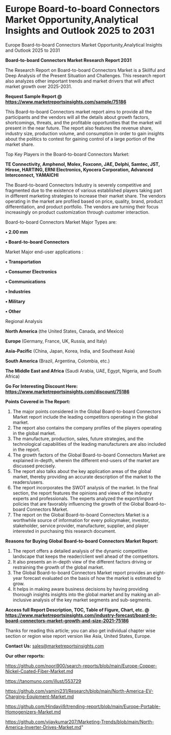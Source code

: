 # Europe Board-to-board Connectors Market Opportunity,Analytical Insights and Outlook 2025 to 2031
Europe Board-to-board Connectors Market Opportunity,Analytical Insights and Outlook 2025 to 2031

<strong>Board-to-board Connectors Market Research Report 2031</strong>

The Research Report on Board-to-board Connectors Market is a Skillful and Deep Analysis of the Present Situation and Challenges. This research report also analyzes other important trends and market drivers that will affect market growth over 2025-2031.

<strong>Request Sample Report @ <a href=https://www.marketreportsinsights.com/sample/75186>https://www.marketreportsinsights.com/sample/75186</a></strong>

This Board-to-board Connectors market report aims to provide all the participants and the vendors will all the details about growth factors, shortcomings, threats, and the profitable opportunities that the market will present in the near future. The report also features the revenue share, industry size, production volume, and consumption in order to gain insights about the politics to contest for gaining control of a large portion of the market share.

Top Key Players in the Board-to-board Connectors Market:

<strong>TE Connectivity, Amphenol, Molex, Foxconn, JAE, Delphi, Samtec, JST, Hirose, HARTING, ERNI Electronics, Kyocera Corporation, Advanced Interconnect, YAMAICHI</strong>

The Board-to-board Connectors Industry is severely competitive and fragmented due to the existence of various established players taking part in different marketing strategies to increase their market share. The vendors operating in the market are profiled based on price, quality, brand, product differentiation, and product portfolio. The vendors are turning their focus increasingly on product customization through customer interaction.

Board-to-board Connectors Market Major Types are:

<strong>• 2.00 mm

• Board-to-board Connectors</strong>

Market Major end-user applications :

<strong>• Transportation

• Consumer Electronics

• Communications

• Industries

• Military

• Other</strong>

Regional Analysis

</u><strong><b>North America</b></strong> (the United States, Canada, and Mexico)

<strong><b>Europe </b></strong>(Germany, France, UK, Russia, and Italy)

<strong><b>Asia-Pacific</b></strong> (China, Japan, Korea, India, and Southeast Asia)

<strong><b>South America</b></strong> (Brazil, Argentina, Colombia, etc.)

<strong><b>The Middle East and Africa</b></strong> (Saudi Arabia, UAE, Egypt, Nigeria, and South Africa)

<strong>Go For Interesting Discount Here: <a href=https://www.marketreportsinsights.com/discount/75186>https://www.marketreportsinsights.com/discount/75186</a></strong>

<strong>Points Covered in The Report:</strong>
<ol>
  <li>The major points considered in the Global Board-to-board Connectors Market report include the leading competitors operating in the global market.</li>
  <li>The report also contains the company profiles of the players operating in the global market.</li>
  <li>The manufacture, production, sales, future strategies, and the technological capabilities of the leading manufacturers are also included in the report.</li>
  <li>The growth factors of the Global Board-to-board Connectors Market are explained in-depth, wherein the different end-users of the market are discussed precisely.</li>
  <li>The report also talks about the key application areas of the global market, thereby providing an accurate description of the market to the readers/users.</li>
  <li>The report incorporates the SWOT analysis of the market. In the final section, the report features the opinions and views of the industry experts and professionals. The experts analyzed the export/import policies that are favorably influencing the growth of the Global Board-to-board Connectors Market.</li>
  <li>The report on the Global Board-to-board Connectors Market is a worthwhile source of information for every policymaker, investor, stakeholder, service provider, manufacturer, supplier, and player interested in purchasing this research document.</li>
</ol>
<strong>Reasons for Buying Global Board-to-board Connectors Market Report:</strong>

<ol>
  <li>The report offers a detailed analysis of the dynamic competitive landscape that keeps the reader/client well ahead of the competitors.</li>
  <li>It also presents an in-depth view of the different factors driving or restraining the growth of the global market.</li>
  <li>The Global Board-to-board Connectors Market report provides an eight-year forecast evaluated on the basis of how the market is estimated to grow.</li>
  <li>It helps in making aware business decisions by having providing thorough insights insights into the global market and by making an all-inclusive analysis of the key market segments and sub-segments.</li>
</ol>
<strong>Access full Report Description, TOC, Table of Figure, Chart, etc. @ <a href=https://www.marketreportsinsights.com/industry-forecast/board-to-board-connectors-market-growth-and-size-2021-75186>https://www.marketreportsinsights.com/industry-forecast/board-to-board-connectors-market-growth-and-size-2021-75186</a></strong>


Thanks for reading this article; you can also get individual chapter wise section or region wise report version like Asia, United States, Europe.

<strong>Contact Us:</strong>
sales@marketreportsinsights.com

<strong>Our other reports:</strong>

<a href=https://github.com/noori900/search-reports/blob/main/Europe-Copper-Nickel-Coated-Fiber-Market.md>https://github.com/noori900/search-reports/blob/main/Europe-Copper-Nickel-Coated-Fiber-Market.md</a>

<a href=https://tanomuno.com/illust/553729>https://tanomuno.com/illust/553729</a>

<a href=https://github.com/yamini231/Research/blob/main/North-America-EV-Charging-Equipment-Market.md>https://github.com/yamini231/Research/blob/main/North-America-EV-Charging-Equipment-Market.md</a>

<a href=https://github.com/Hindavii9/trending-report/blob/main/Europe-Portable-Homogenizers-Market.md>https://github.com/Hindavii9/trending-report/blob/main/Europe-Portable-Homogenizers-Market.md</a>

<a href=https://github.com/vijaykumar207/Marketing-Trends/blob/main/North-America-Inverter-Drives-Market.md>https://github.com/vijaykumar207/Marketing-Trends/blob/main/North-America-Inverter-Drives-Market.md</a>"
